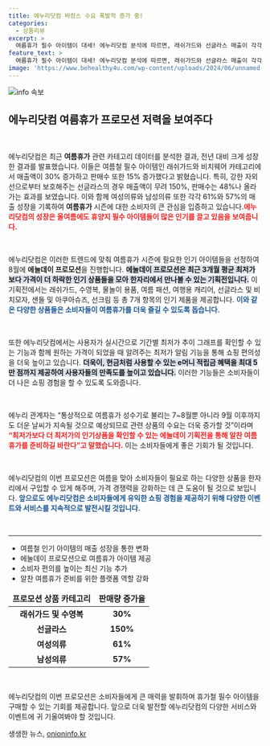 ```yaml
---
title: 에누리닷컴 바캉스 수요 폭발적 증가 중!
categories:
  - 상품리뷰
excerpt: >
  여름휴가 필수 아이템이 대세! 에누리닷컴 분석에 따르면, 래쉬가드와 선글라스 매출이 각각 30%, 150% 급증. 8월 에눌데이 프로모션에서 인기 상품들을 최저가로 만나보세요!
feature_text: >
  여름휴가 필수 아이템이 대세! 에누리닷컴 분석에 따르면, 래쉬가드와 선글라스 매출이 각각 30%, 150% 급증. 8월 에눌데이 프로모션에서 인기 상품들을 최저가로 만나보세요!
image: 'https://www.behealthy4u.com/wp-content/uploads/2024/06/unnamed-file.png'
---
```


<p><img src="https://www.behealthy4u.com/wp-content/uploads/2024/06/unnamed-file.png" alt="info 속보" /></p>

<h2 data-ke-size="size26">에누리닷컴 여름휴가 프로모션 저력을 보여주다</h2>

<p data-ke-size="size16">&nbsp;</p>

<p>에누리닷컴은 최근 <strong>여름휴가</strong> 관련 카테고리 데이터를 분석한 결과, 전년 대비 크게 성장한 결과를 발표했습니다. 이들은 여름철 필수 아이템인 래쉬가드와 비치웨어 카테고리에서 매출액이 30% 증가하고 판매수 또한 15% 증가했다고 밝혔습니다. 특히, 강한 자외선으로부터 보호해주는 선글라스의 경우 매출액이 무려 150%, 판매수는 48%나 올라가는 효과를 보였습니다. 이와 함께 여성의류와 남성의류 또한 각각 61%와 57%의 매출 성장을 기록하여 <strong>여름휴가</strong> 시즌에 대한 소비자의 큰 관심을 입증하고 있습니다.<b><span style="color: #ee2323;">에누리닷컴의 성장은 올여름에도 휴양지 필수 아이템들이 많은 인기를 끌고 있음을 보여줍니다.</span></b></p>

<p data-ke-size="size16">&nbsp;</p>

<p>에누리닷컴은 이러한 트렌드에 맞춰 여름휴가 시즌에 필요한 인기 아이템들을 선정하여 8월에 <strong>에눌데이 프로모션</strong>을 진행합니다. <b><span style="background-color: #21538527;">에눌데이 프로모션은 최근 3개월 평균 최저가보다 가격이 더 하락한 인기 상품들을 모아 한자리에서 만나볼 수 있는 기획전입니다.</span></b> 이 기획전에서는 래쉬가드, 수영복, 물놀이 용품, 여름 패션, 여행용 캐리어, 선글라스 및 비치모자, 샌들 및 아쿠아슈즈, 선크림 등 총 7개 항목의 인기 제품을 제공합니다. <b><span style="color: #1a5490;">이와 같은 다양한 상품들은 소비자들이 여름휴가를 더욱 즐길 수 있도록 돕습니다.</span></b></p>

<p data-ke-size="size16">&nbsp;</p>

<p>또한 에누리닷컴에서는 사용자가 실시간으로 기간별 최저가 추이 그래프를 확인할 수 있는 기능과 함께 원하는 가격이 되었을 때 알려주는 최저가 알림 기능을 통해 쇼핑 편의성을 더욱 높이고 있습니다. <b><span style="background-color: #21538527;">더욱이, 현금처럼 사용할 수 있는 e머니 적립금 혜택을 최대 5만 점까지 제공하여 사용자들의 만족도를 높이고 있습니다.</span></b> 이러한 기능들은 소비자들이 더 나은 쇼핑 경험을 할 수 있도록 도와줍니다. </p>

<p data-ke-size="size16">&nbsp;</p>

<p>에누리 관계자는 “통상적으로 여름휴가 성수기로 불리는 7~8월뿐 아니라 9월 이후까지도 더운 날씨가 지속될 것으로 예상되므로 관련 상품의 수요는 더욱 증가할 것”이라며 <b><span style="color: #ee2323;">“최저가보다 더 최저가의 인기상품을 확인할 수 있는 에눌데이 기획전을 통해 알찬 여름휴가를 준비하길 바란다”고 말했습니다.</span></b> 이는 소비자들에게 좋은 기회가 될 것입니다.</p>

<p data-ke-size="size16">&nbsp;</p>

<p>에누리닷컴의 이번 프로모션은 여름을 맞아 소비자들이 필요로 하는 다양한 상품을 한자리에서 구입할 수 있게 해주며, 가격 경쟁력을 강화하는 데 큰 도움이 될 것으로 보입니다. <b><span style="color: #1a5490;">앞으로도 에누리닷컴은 소비자들에게 유익한 쇼핑 경험을 제공하기 위해 다양한 이벤트와 서비스를 지속적으로 발전시킬 것입니다.</span></b> </p>

<p data-ke-size="size16">&nbsp;</p>

<hr />

<ul>
    <li>여름철 인기 아이템의 매출 성장을 통한 변화</li>
    <li>에눌데이 프로모션으로 여름휴가 아이템 제공</li>
    <li>소비자 편의를 높이는 최신 기능 추가</li>
    <li>알찬 여름휴가 준비를 위한 플랫폼 역할 강화</li>
</ul>

<table>
    <thead>
        <tr>
            <td style="text-align: center; height: 17px;"><b>프로모션 상품 카테고리</b></td>
            <td style="text-align: center; height: 17px;"><b>판매량 증가율</b></td>
        </tr>
    </thead>
    <tbody>
        <tr>
            <td style="text-align: center; height: 17px;"><b>래쉬가드 및 수영복</b></td>
            <td style="text-align: center; height: 17px;"><b>30%</b></td>
        </tr>
        <tr>
            <td style="text-align: center; height: 17px;"><b>선글라스</b></td>
            <td style="text-align: center; height: 17px;"><b>150%</b></td>
        </tr>
        <tr>
            <td style="text-align: center; height: 17px;"><b>여성의류</b></td>
            <td style="text-align: center; height: 17px;"><b>61%</b></td>
        </tr>
        <tr>
            <td style="text-align: center; height: 17px;"><b>남성의류</b></td>
            <td style="text-align: center; height: 17px;"><b>57%</b></td>
        </tr>
    </tbody>
</table>

<p data-ke-size="size16">&nbsp;</p> 

<p>에누리닷컴의 이번 프로모션은 소비자들에게 큰 매력을 발휘하며 휴가철 필수 아이템을 구매할 수 있는 기회를 제공합니다. 앞으로 더욱 발전할 에누리닷컴의 다양한 서비스와 이벤트에 귀 기울여봐야 할 것입니다.</p>
생생한 뉴스, <a href="https://onioninfo.kr" rel="dofollow">onioninfo.kr</a>


